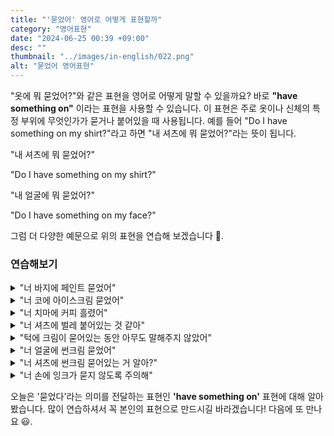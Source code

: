 ```yaml
---
title: "'묻었어' 영어로 어떻게 표현할까"
category: "영어표현"
date: "2024-06-25 00:39 +09:00"
desc: ""
thumbnail: "../images/in-english/022.png"
alt: "묻었어 영어표현"
---
```


"옷에 뭐 묻었어?"와 같은 표현을 영어로 어떻게 말할 수 있을까요? 바로 **"have something on"** 이라는 표현을 사용할 수 있습니다. 이 표현은 주로 옷이나 신체의 특정 부위에 무엇인가가 묻거나 붙어있을 때 사용됩니다. 예를 들어 "Do I have something on my shirt?"라고 하면 "내 셔츠에 뭐 묻었어?"라는 뜻이 됩니다.

"내 셔츠에 뭐 묻었어?"

"Do I have something on my shirt?"

"내 얼굴에 뭐 묻었어?"

"Do I have something on my face?"

그럼 더 다양한 예문으로 위의 표현을 연습해 보겠습니다 🚀.

### 연습해보기

<details>
<summary>"너 바지에 페인트 묻었어"</summary>
<span>"You have paint on your pants."</span>
</details>

<details>
<summary>"너 코에 아이스크림 묻었어"</summary>
<span>"You have ice cream on your nose."</span>
</details>

<details>
<summary>"너 치마에 커피 흘렸어"</summary>
<span>"You have coffee on your skirt."</span>
</details>

<details>
<summary>"너 셔츠에 벌레 붙어있는 것 같아"</summary>
<span>"It looks like you have a bug on your shirt."</span>
</details>

<details>
<summary>"턱에 크림이 묻어있는 동안 아무도 말해주지 않았어"</summary>
<span>"No one told me while I had cream on my chin."</span>
</details>

<details>
<summary>"너 얼굴에 썬크림 묻었어"</summary>
<span>"You have sunscreen on your face."</span>
</details>

<details>
<summary>"너 셔츠에 썬크림 묻어있는 거 알아?"</summary>
<span>"Do you know you have sunscreen on your shirt?"</span>
</details>

<details>
<summary>"너 손에 잉크가 묻지 않도록 주의해"</summary>
<span>"Be careful not to get ink on your hand."</span>
</details>

오늘은 '묻었다'라는 의미를 전달하는 표현인 **'have something on'** 표현에 대해 알아봤습니다. 많이 연습하셔서 꼭 본인의 표현으로 만드시길 바라겠습니다! 다음에 또 만나요 😃.
